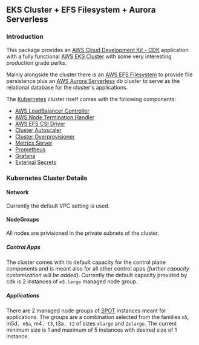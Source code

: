 ## EKS Cluster + EFS Filesystem + Aurora Serverless

### Introduction

This package provides an [AWS Cloud Development Kit - CDK](https://aws.amazon.com/cdk/) application with a fully functional [AWS EKS Cluster](https://aws.amazon.com/eks/) with some very interesting production grade perks.

Mainly alongside the cluster there is an [AWS EFS Filesystem](https://aws.amazon.com/efs/) to provide file 
persistence plus an [AWS Aurora Serverless](https://aws.amazon.com/rds/aurora/serverless/) db cluster 
to serve as the relational database for the cluster's applications.

The [Kubernetes](https://kubernetes.io/) cluster itself comes with the following components:

* [AWS LoadBalancer Controller](https://kubernetes-sigs.github.io/aws-load-balancer-controller)
* [AWS Node Termination Handler](https://github.com/aws/aws-node-termination-handler)
* [AWS EFS CSI Driver](https://github.com/kubernetes-sigs/aws-efs-csi-driver)
* [Cluster Autoscaler](https://github.com/kubernetes/autoscaler)
* [Cluster Overprovisioner](https://github.com/deliveryhero/helm-charts/tree/master/stable/cluster-overprovisioner)
* [Metrics Server](https://github.com/kubernetes-sigs/metrics-server)
* [Prometheus](https://prometheus.io/)
* [Grafana](https://grafana.com/)
* [External Secrets](https://github.com/external-secrets/kubernetes-external-secrets)

### Kubernetes Cluster Details

#### Network

Currently the default VPC setting is used.

#### NodeGroups

All nodes are privisioned in the private subnets of the cluster.

##### Control Apps

The cluster comes with its default capacity for the control plane components and is meant also for all other control apps _(further capacity customization will be added)_. Currently the default capacity provided by cdk is 2 instances of `m5.large` managed node group.

##### Applications

There are 2 managed node groups of [SPOT](https://aws.amazon.com/ec2/spot/) instances meant for applications. The groups are a combination selected from the families `m5`, m5d`, m5a`, m4`, t3`, t3a`, t2` of sizes `xlarge` and `2xlarge`. The current minimum size is 1 and maximum of 5 instances with desired size of 1 instance.
